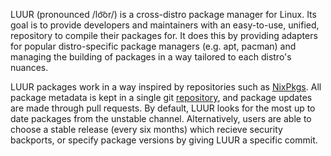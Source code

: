 LUUR (pronounced /lo͝or/) is a cross-distro package manager for Linux. Its goal is to provide developers and maintainers with an easy-to-use, unified, repository to compile their packages for. It does this by providing adapters for popular distro-specific package managers (e.g. apt, pacman) and managing the building of packages in a way tailored to each distro's nuances.

LUUR packages work in a way inspired by repositories such as [NixPkgs](https://github.com/NixOS/nixpkgs/). All package metadata is kept in a single git [repository](https://github.com/project-luur/luur), and package updates are made through pull requests. By default, LUUR looks for the most up to date packages from the unstable channel. Alternatively, users are able to choose a stable release (every six months) which recieve security backports, or specify package versions by giving LUUR a specific commit.
